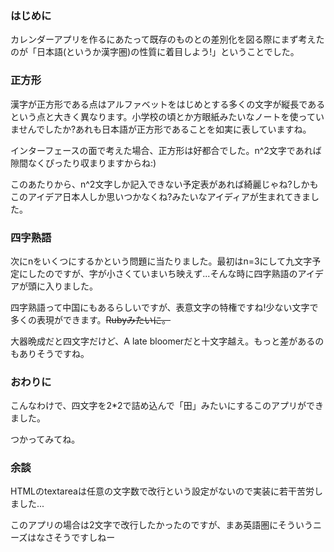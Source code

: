 ### はじめに

カレンダーアプリを作るにあたって既存のものとの差別化を図る際にまず考えたのが「日本語(というか漢字圏)の性質に着目しよう!」ということでした。

### 正方形

漢字が正方形である点はアルファベットをはじめとする多くの文字が縦長であるという点と大きく異なります。小学校の頃とか方眼紙みたいなノートを使っていませんでしたか?あれも日本語が正方形であることを如実に表していますね。

インターフェースの面で考えた場合、正方形は好都合でした。n^2文字であれば隙間なくぴったり収まりますからね:)

このあたりから、n^2文字しか記入できない予定表があれば綺麗じゃね?しかもこのアイデア日本人しか思いつかなくね?みたいなアイディアが生まれてきました。

### 四字熟語

次にnをいくつにするかという問題に当たりました。最初はn=3にして九文字予定にしたのですが、字が小さくていまいち映えず...そんな時に四字熟語のアイデアが頭に入りました。

四字熟語って中国にもあるらしいですが、表意文字の特権ですね!少ない文字で多くの表現ができます。~~Rubyみたいに。~~

大器晩成だと四文字だけど、A late bloomerだと十文字越え。もっと差があるのもありそうですね。

### おわりに
こんなわけで、四文字を2*2で詰め込んで「田」みたいにするこのアプリができました。

つかってみてね。

### 余談

HTMLのtextareaは任意の文字数で改行という設定がないので実装に若干苦労しました...

このアプリの場合は2文字で改行したかったのですが、まあ英語圏にそういうニーズはなさそうですしねー
